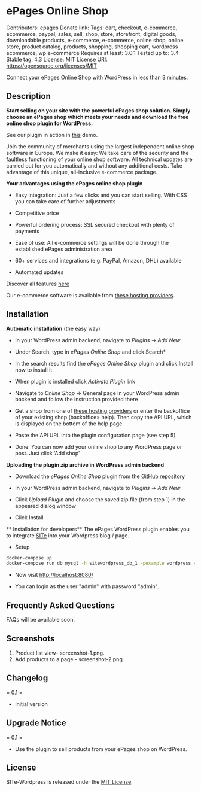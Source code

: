# ePages Online Shop
Contributors: epages
Donate link: 
Tags: cart, checkout, e-commerce, ecommerce, paypal, sales, sell, shop, store, storefront, digital goods, downloadable products, e-commerce, e-commerce, online shop, online store, product catalog, products, shopping, shopping cart, wordpress ecommerce, wp e-commerce
Requires at least: 3.0.1
Tested up to: 3.4
Stable tag: 4.3
License: MIT
License URI: https://opensource.org/licenses/MIT 

Connect your ePages Online Shop with WordPress in less than 3 minutes.

## Description

**Start selling on your site with the powerful ePages shop solution. Simply choose an ePages shop which meets your needs and download the free online shop plugin for WordPress.**

See our plugin in action in [this](http://wordpress.epages.com/more-products/ "Demo") demo.

Join the community of merchants using the largest independent online shop software in Europe. We make it easy: We take care of the security and the faultless functioning of your online shop software. All technical updates are carried out for you automatically and without any additional costs. Take advantage of this unique, all-inclusive e-commerce package.

**Your advantages using the ePages online shop plugin**

* Easy integration: Just a few clicks and you can start selling. With CSS you can take care of further adjustments

* Competitive price

* Powerful ordering process: SSL secured checkout with plenty of payments

* Ease of use: All e-commerce settings will be done through the established ePages administration area

* 60+ services and integrations (e.g. PayPal, Amazon, DHL) available

* Automated updates

Discover all features [here](http://www.epages.com/en/features/ "All features")

Our e-commerce software is available from [these hosting providers](http://www.epages.com/en/partner/provider/ "Hosting providers").

## Installation

**Automatic installation** (the easy way)

* In your WordPress admin backend, navigate to *Plugins* → *Add New*

* Under Search, type in *ePages Online Shop* and click Search*

* In the search results find the *ePages Online Shop* plugin and click Install now to install it

* When plugin is installed click *Activate Plugin* link

* Navigate to *Online Shop* → General page in your WordPress admin backend and follow the instruction provided there

* Get a shop from one of [these hosting providers](http://www.epages.com/en/partner/provider/ "Hosting providers") or enter the backoffice of your existing shop (backoffice> help). Then copy the API URL, which is displayed on the bottom of the help page. 

* Paste the API URL into the plugin configuration page (see step 5)

* Done. You can now add your online shop to any WordPress page or post. Just click ‘Add shop’

**Uploading the plugin zip archive in WordPress admin backend**

* Download the *ePages Online Shop* plugin from the [GitHub repository](https://github.com/ePages-de/ePages-wordpress-plugin "Download")

* In your WordPress admin backend, navigate to *Plugins* → *Add New*

* Click *Upload Plugin* and choose the saved zip file (from step 1) in the appeared dialog window

* Click Install 

** Installation for developers**
The ePages WordPress plugin enables you to integrate [SITe](https://github.com/ePages-de/site) into your Wordpress blog / page.

  - Setup

  ```bash
  docker-compose up
  docker-compose run db mysql -h sitewordpress_db_1 -pexample wordpress < db.sql
  ```

  - Now visit [http://localhost:8080/](http://localhost:8080/)

  - You can login as the user "admin" with password "admin".

## Frequently Asked Questions

FAQs will be available soon.

## Screenshots

1. Product list view- screenshot-1.png. 
2. Add products to a page - screenshot-2.png

## Changelog
= 0.1 =
* Initial version

## Upgrade Notice

= 0.1 =
* Use the plugin to sell products from your ePages shop on WordPress.


## License
SITe-Wordpress is released under the [MIT License](http://opensource.org/licenses/MIT).
